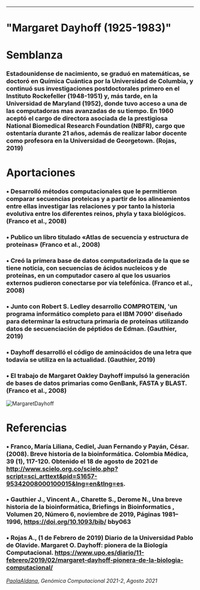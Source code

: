 ---
# "Margaret Dayhoff (1925-1983)"


# Semblanza 

### Estadounidense de nacimiento, se graduó en matemáticas, se doctoró en Química Cuántica por la Universidad de Columbia, y continuó sus investigaciones postdoctorales primero en el Instituto Rockefeller (1948-1951) y, más tarde, en la Universidad de Maryland (1952), donde tuvo acceso a una de las computadoras mas avanzadas de su tiempo. En 1960 aceptó el cargo de directora asociada de la prestigiosa National Biomedical Research Foundation (NBFR), cargo que ostentaría durante 21 años, además de realizar labor docente como profesora en la Universidad de Georgetown. (Rojas, 2019)
    
# Aportaciones  
### •	Desarrolló métodos computacionales que le permitieron comparar secuencias proteicas y a partir de los alineamientos entre ellas investigar las relaciones y por tanto la historia evolutiva entre los diferentes reinos, phyla y taxa biológicos. (Franco et al., 2008)
### •	Publico un libro titulado «Atlas de secuencia y estructura de proteínas» (Franco et al., 2008)
### •	Creó la primera base de datos computadorizada de la que se tiene noticia, con secuencias de ácidos nucleicos y de proteínas, en un computador casero al que los usuarios externos pudieron conectarse por vía telefónica. (Franco et al., 2008)
### •	Junto con Robert S. Ledley desarrollo COMPROTEIN, 'un programa informático completo para el IBM 7090' diseñado para determinar la estructura primaria de proteínas utilizando datos de secuenciación de péptidos de Edman. (Gauthier, 2019)
### •	Dayhoff desarrolló el código de aminoácidos de una letra que todavía se utiliza en la actualidad. (Gauthier, 2019)
### •	El trabajo de Margaret Oakley Dayhoff impulsó la generación de bases de datos primarias como GenBank, FASTA y BLAST. (Franco et al., 2008)

![MargaretDayhoff](http://mujeresconciencia.com/app/uploads/2015/03/margaret.jpg)

# Referencias

### • Franco, María Liliana, Cediel, Juan Fernando y Payán, César. (2008). Breve historia de la bioinformática. Colombia Médica, 39 (1), 117-120. Obtenido el 18 de agosto de 2021 de http://www.scielo.org.co/scielo.php?script=sci_arttext&pid=S1657-95342008000100015&lng=en&tlng=es.
### • Gauthier J., Vincent A., Charette S., Derome N., Una breve historia de la bioinformática, Briefings in Bioinformatics , Volumen 20, Número 6, noviembre de 2019, Páginas 1981–1996, https://doi.org/10.1093/bib/ bby063
### • Rojas A., (1 de Febrero de 2019) Diario de la Universidad Pablo de Olavide. Margaret O. Dayhoff: pionera de la Biología Computacional. https://www.upo.es/diario/11-febrero/2019/02/margaret-dayhoff-pionera-de-la-biologia-computacional/ 

[*PaolaAldana*](https://github.com/pao-cobay), *Genómica Computacional 2021-2*, *Agosto 2021*